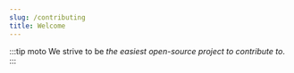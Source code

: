 ```yaml
---
slug: /contributing
title: Welcome
---
```


:::tip moto
We strive to be *the easiest open-source project to contribute to*.
:::